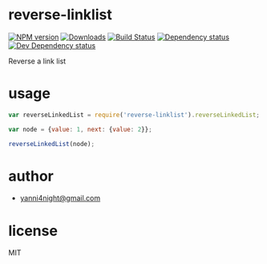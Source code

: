# reverse-linklist

[![NPM version][npm-image]][npm-url] [![Downloads][downloads-image]][npm-url] [![Build Status][travis-image]][travis-url] [![Dependency status][david-dm-image]][david-dm-url] [![Dev Dependency status][david-dm-dev-image]][david-dm-dev-url]

Reverse a link list

# usage

```js
var reverseLinkedList = require('reverse-linklist').reverseLinkedList;

var node = {value: 1, next: {value: 2}};

reverseLinkedList(node);
```

# author
 - yanni4night@gmail.com

# license
MIT

[npm-url]: https://npmjs.org/package/reverse-linklist
[downloads-image]: http://img.shields.io/npm/dm/reverse-linklist.svg
[npm-image]: http://img.shields.io/npm/v/reverse-linklist.svg
[travis-url]: https://travis-ci.org/interview-algorithm/reverse-linklist
[travis-image]: http://img.shields.io/travis/interview-algorithm/reverse-linklist.svg
[david-dm-url]:https://david-dm.org/interview-algorithm/reverse-linklist
[david-dm-image]:https://david-dm.org/interview-algorithm/reverse-linklist.svg
[david-dm-dev-url]:https://david-dm.org/interview-algorithm/reverse-linklist#info=devDependencies
[david-dm-dev-image]:https://david-dm.org/interview-algorithm/reverse-linklist/dev-status.svg